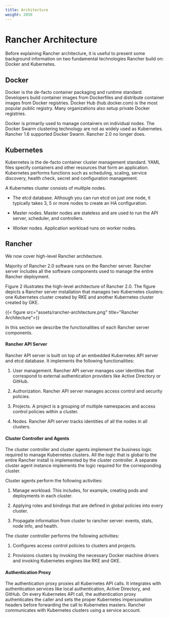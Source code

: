 ```yaml
---
title: Architecture
weight: 2050
---
```


# Rancher Architecture

Before explaining Rancher architecture, it is useful to present some background information on two fundamental technologies Rancher build on: Docker and Kubernetes.

## Docker

Docker is the de-facto container packaging and runtime standard. Developers build container images from Dockerfiles and distribute container images from Docker registries. Docker Hub (hub.docker.com) is the most popular public registry. Many organizations also setup private Docker registries.

Docker is primarily used to manage containers on individual nodes. The Docker Swarm clustering technology are not as widely used as Kubernetes. Rancher 1.6 supported Docker Swarm. Rancher 2.0 no longer does.

## Kubernetes

Kubernetes is the de-facto container cluster management standard. YAML files specify containers and other resources that form an application. Kubernetes performs functions such as scheduling, scaling, service discovery, health check, secret and configuration management.

A Kubernetes cluster consists of multiple nodes.

-   The etcd database. Although you can run etcd on just one node, it typically takes 3, 5 or more nodes to create an HA configuration.

-   Master nodes. Master nodes are stateless and are used to run the API server, scheduler, and controllers.

-   Worker nodes. Application workload runs on worker nodes.

## Rancher

We now cover high-level Rancher architecture.

Majority of Rancher 2.0 software runs on the Rancher server.  Rancher server includes all the software components used to manage the entire Rancher deployment.

Figure 2 illustrates the high-level architecture of Rancher 2.0. The figure depicts a Rancher server installation that manages two Kubernetes clusters: one Kubernetes cluster created by RKE and another Kubernetes cluster created by GKE.

{{< figure src="assets/rancher-architecture.png" title="Rancher Architecture">}}

In this section we describe the functionalities of each Rancher server components.

#### Rancher API Server

Rancher API server is built on top of an embedded Kubernetes API server and etcd database. It implements the following functionalities:

1.  User management. Rancher API server manages user identities that correspond to external authentication providers like Active Directory or GitHub.

2.  Authorization. Rancher API server manages access control and security policies.

3.  Projects. A project is a grouping of multiple namespaces and access control policies within a cluster.

4.  Nodes. Rancher API server tracks identities of all the nodes in all clusters.

#### Cluster Controller and Agents

The cluster controller and cluster agents implement the business logic required to manage Kubernetes clusters. All the logic that is global to the entire Rancher install is implemented by the cluster controller. A separate cluster agent instance implements the logic required for the corresponding cluster.

Cluster agents perform the following activities:

1.  Manage workload. This includes, for example, creating pods and deployments in each cluster.

2.  Applying roles and bindings that are defined in global policies into every cluster.

3.  Propagate information from cluster to rancher server: events, stats, node info, and health.

The cluster controller performs the following activities:

1.  Configures access control policies to clusters and projects.

2.  Provisions clusters by invoking the necessary Docker machine drivers and invoking Kubernetes engines like RKE and GKE.

#### Authentication Proxy

The authentication proxy proxies all Kubernetes API calls. It integrates with authentication services like local authentication, Active Directory, and GitHub. On every Kubernetes API call, the authentication proxy authenticates the caller and sets the proper Kubernetes impersonation headers before forwarding the call to Kubernetes masters. Rancher communicates with Kubernetes clusters using a service account.
